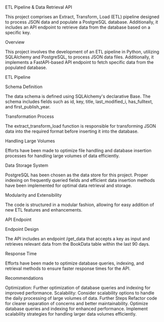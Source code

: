 ETL Pipeline & Data Retrieval API


This project comprises an Extract, Transform, Load (ETL) pipeline designed to process JSON data and populate a PostgreSQL database. Additionally, it includes an API endpoint to retrieve data from the database based on a specific key.


Overview

This project involves the development of an ETL pipeline in Python, utilizing SQLAlchemy and PostgreSQL, to process JSON data files. 
Additionally, it implements a FastAPI-based API endpoint to fetch specific data from the populated database.

ETL Pipeline

Schema Definition

The data schema is defined using SQLAlchemy's declarative Base. The schema includes fields such as id, key, title, last_modified_i, has_fulltext, and first_publish_year.

Transformation Process

The extract_transform_load function is responsible for transforming JSON data into the required format before inserting it into the database.

Handling Large Volumes

Efforts have been made to optimize file handling and database insertion processes for handling large volumes of data efficiently.

Data Storage System

PostgreSQL has been chosen as the data store for this project. Proper indexing on frequently queried fields and efficient data insertion methods have been implemented for optimal data retrieval and storage.

Modularity and Extensibility

The code is structured in a modular fashion, allowing for easy addition of new ETL features and enhancements.


API Endpoint

Endpoint Design

The API includes an endpoint /get_data that accepts a key as input and retrieves relevant data from the BookData table within the last 90 days.

Response Time

Efforts have been made to optimize database queries, indexing, and retrieval methods to ensure faster response times for the API.

Recommendations

Optimization: Further optimization of database queries and indexing for improved performance.
Scalability: Consider scalability options to handle the daily processing of large volumes of data.
Further Steps
Refactor code for clearer separation of concerns and better maintainability.
Optimize database queries and indexing for enhanced performance.
Implement scalability strategies for handling larger data volumes efficiently.
